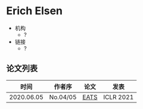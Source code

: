 # Erich Elsen

- 机构
  - ?
- 链接
  - ?

## 论文列表

| 时间 | 作者序 | 论文 | 发表 |
|:-:|:-:|---|---|
| 2020.06.05 | No.04/05 | [EATS](../Models/E2E/2020.06.05_EATS.md) | ICLR 2021 |

